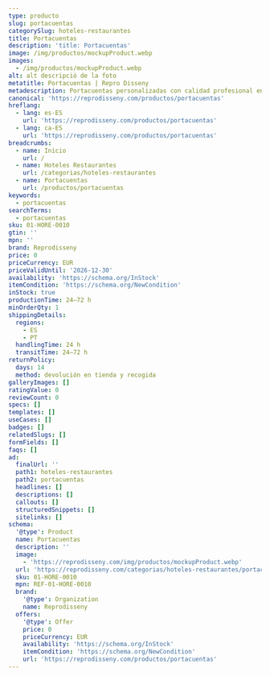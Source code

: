 ```yaml
---
type: producto
slug: portacuentas
categorySlug: hoteles-restaurantes
title: Portacuentas
description: 'title: Portacuentas'
image: /img/productos/mockupProduct.webp
images:
  - /img/productos/mockupProduct.webp
alt: alt descripció de la foto
metatitle: Portacuentas | Repro Disseny
metadescription: Portacuentas personalizadas con calidad profesional en Cataluña.
canonical: 'https://reprodisseny.com/productos/portacuentas'
hreflang:
  - lang: es-ES
    url: 'https://reprodisseny.com/productos/portacuentas'
  - lang: ca-ES
    url: 'https://reprodisseny.com/productos/portacuentas'
breadcrumbs:
  - name: Inicio
    url: /
  - name: Hoteles Restaurantes
    url: /categorias/hoteles-restaurantes
  - name: Portacuentas
    url: /productos/portacuentas
keywords:
  - portacuentas
searchTerms:
  - portacuentas
sku: 01-HORE-0010
gtin: ''
mpn: ''
brand: Reprodisseny
price: 0
priceCurrency: EUR
priceValidUntil: '2026-12-30'
availability: 'https://schema.org/InStock'
itemCondition: 'https://schema.org/NewCondition'
inStock: true
productionTime: 24–72 h
minOrderQty: 1
shippingDetails:
  regions:
    - ES
    - PT
  handlingTime: 24 h
  transitTime: 24–72 h
returnPolicy:
  days: 14
  method: devolución en tienda y recogida
galleryImages: []
ratingValue: 0
reviewCount: 0
specs: []
templates: []
useCases: []
badges: []
relatedSlugs: []
formFields: []
faqs: []
ad:
  finalUrl: ''
  path1: hoteles-restaurantes
  path2: portacuentas
  headlines: []
  descriptions: []
  callouts: []
  structuredSnippets: []
  sitelinks: []
schema:
  '@type': Product
  name: Portacuentas
  description: ''
  image:
    - 'https://reprodisseny.com/img/productos/mockupProduct.webp'
  url: 'https://reprodisseny.com/categorias/hoteles-restaurantes/portacuentas'
  sku: 01-HORE-0010
  mpn: REF-01-HORE-0010
  brand:
    '@type': Organization
    name: Reprodisseny
  offers:
    '@type': Offer
    price: 0
    priceCurrency: EUR
    availability: 'https://schema.org/InStock'
    itemCondition: 'https://schema.org/NewCondition'
    url: 'https://reprodisseny.com/productos/portacuentas'
---
```


